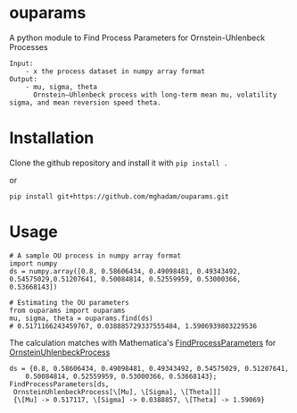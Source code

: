 # ouparams
A python module to Find Process Parameters for Ornstein-Uhlenbeck Processes
```
Input:
	- x the process dataset in numpy array format
Output:
	- mu, sigma, theta
	  Ornstein–Uhlenbeck process with long-term mean mu, volatility sigma, and mean reversion speed theta.
```

# Installation
Clone the github repository and install it with `pip install .`

or

```
pip install git+https://github.com/mghadam/ouparams.git
```

# Usage
```
# A sample OU process in numpy array format
import numpy
ds = numpy.array([0.8, 0.58606434, 0.49098481, 0.49343492, 0.54575029,0.51207641, 0.50084814, 0.52559959, 0.53000366, 0.53668143])

# Estimating the OU parameters
from ouparams import ouparams
mu, sigma, theta = ouparams.find(ds)
# 0.5171166243459767, 0.038885729337555484, 1.5906939803229536

```
The calculation matches with Mathematica's [FindProcessParameters](https://reference.wolfram.com/language/ref/FindProcessParameters.html) for [OrnsteinUhlenbeckProcess](https://reference.wolfram.com/language/ref/OrnsteinUhlenbeckProcess.html)
```
ds = {0.8, 0.58606434, 0.49098481, 0.49343492, 0.54575029, 0.51207641,
    0.50084814, 0.52559959, 0.53000366, 0.53668143};
FindProcessParameters[ds, 
 OrnsteinUhlenbeckProcess[\[Mu], \[Sigma], \[Theta]]]
 {\[Mu] -> 0.517117, \[Sigma] -> 0.0388857, \[Theta] -> 1.59069}
```

